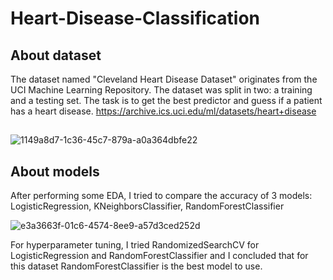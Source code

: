 # Heart-Disease-Classification
## About dataset
The dataset named "Cleveland Heart Disease Dataset" originates from the UCI Machine Learning Repository. The dataset was split in two: a training and a testing set. The task is to get the best predictor and guess if a patient has a heart disease.
https://archive.ics.uci.edu/ml/datasets/heart+disease
## 
![1149a8d7-1c36-45c7-879a-a0a364dbfe22](https://user-images.githubusercontent.com/79249217/219585977-089a8d7d-96d9-4b7d-87d6-e090d83a93e9.png)
## About models
After performing some EDA, I tried to compare the accuracy of 3 models: LogisticRegression, KNeighborsClassifier, RandomForestClassifier

![e3a3663f-01c6-4574-8ee9-a57d3ced252d](https://user-images.githubusercontent.com/79249217/219586418-1b288b4c-e991-448d-b853-d2ef16d43b44.png)

For hyperparameter tuning, I tried RandomizedSearchCV for LogisticRegression and RandomForestClassifier and I concluded that for this dataset RandomForestClassifier is the best model to use.
